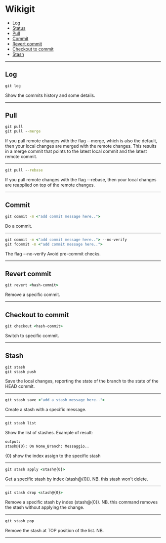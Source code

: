 # Wikigit

- [Log](#log)
- [Status](#status)
- [Pull](#pull)
- [Commit](#commit)
- [Revert commit](#revert-commit)
- [Checkout to commit](#checkout-to-commit)
- [Stash](#stash)


---
<div id='log'/>

## Log

```cmd
git log
```
Show the commits history and some details.

---
<div id='pull'/>

## Pull

```cmd
git pull
git pull --merge
```
If you pull remote changes with the flag --merge, which is also the default, then your local changes are merged with the
remote changes. This results in a merge commit that points to the latest local commit and the latest remote commit.

---

```cmd
git pull --rebase
```
If you pull remote changes with the flag --rebase, then your local changes are reapplied on top of the remote changes.

---
<div id='commit'/>

## Commit

```cmd
git commit -m <"add commit message here..">
```
Do a commit.

---

```cmd
git commit -m <"add commit message here.."> --no-verify
git fcommit -m <"add commit message here..">
```
The flag --no-verify Avoid pre-commit checks.

---

<div id='revert-commit'/>

## Revert commit

```cmd
git revert <hash-commit>
```
Remove a specific commit.

---

<div id='checkout-to-commit'/>

## Checkout to commit

```cmd
git checkout <hash-commit>
```
Switch to specific commit.

---

<div id='stash'/>

## Stash

```cmd
git stash
git stash push
```
Save the local changes, reporting the state of the branch to the state of the HEAD commit.

---

```cmd
git stash save <"add a stash message here..">
```
Create a stash with a specific message.

---

```cmd
git stash list
```
Show the list of stashes. Example of result:

```cmd
output:
stash@{0}: On Nome_Branch: Messaggio..
```
{0} show the index assign to the specific stash

---

```cmd
git stash apply <stash@{0}>
```
Get a specific stash by index (stash@{0}).
NB. this stash won't delete.

---

```cmd
git stash drop <stash@{0}>
```
Remove a specific stash by index (stash@{0}).
NB. this command removes the stash without applying the change.

---

```cmd
git stash pop
```
Remove the stash at TOP position of the list.
NB.

---
